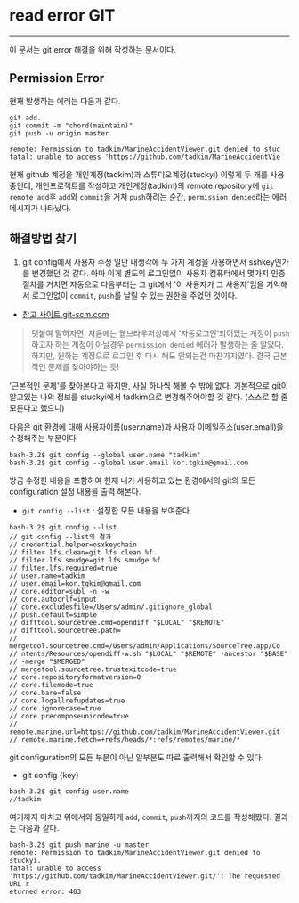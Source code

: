# read error GIT
---
이 문서는 git error 해결을 위해 작성하는 문서이다.

## Permission Error
현재 발생하는 에러는 다음과 같다.
```
git add.
git commit -m "chord(maintain)"
git push -u origin master

remote: Permission to tadkim/MarineAccidentViewer.git denied to stuc
fatal: unable to access 'https://github.com/tadkim/MarineAccidentVie
```
현재 github 계정을 개인계정(tadkim)과 스튜디오계정(stuckyi) 이렇게 두 개를 사용중인데, 개인프로젝트를 작성하고 개인계정(tadkim)의 remote repository에 `git remote add`후 `add`와 `commit`을 거쳐 `push`하려는 순간, `permission denied`라는 에러메시지가 나타났다.



## 해결방법 찾기
1. git config에서 사용자 수정
일단 내생각에 두 가지 계정을 사용하면서 sshkey인가를 변경했던 것 같다. 아마 이게 별도의 로그인없이 사용자 컴퓨터에서 몇가지 인증절차를 거치면 자동으로 다음부터는 그 git에서 '이 사용자가 그 사용자'임을 기억해서 로그인없이 `commit`, `push`를 날릴 수 있는 권한을 주었던 것이다.
- [참고 사이트 git-scm.com](https://git-scm.com/book/ko/v1/%EC%8B%9C%EC%9E%91%ED%95%98%EA%B8%B0-Git-%EC%B5%9C%EC%B4%88-%EC%84%A4%EC%A0%95)

> 덧붙여 말하자면, 처음에는 웹브라우저상에서 '자동로그인'되어있는 계정이 `push`하고자 하는 계정이 아닐경우 `permission denied` 에러가 발생하는 줄 알았다. 하지만, 원하는 계정으로 로그인 후 다시 해도 안되는건 마찬가지였다. 결국 근본적인 문제를 찾아야하는 듯!

'근본적인 문제'를 찾아본다고 하지만, 사실 하나씩 해볼 수 밖에 없다. 기본적으로 git이 알고있는 나의 정보를 stuckyi에서 tadkim으로 변경해주어야할 것 같다. (스스로 할 줄 모른다고 했으니) 

다음은 git 환경에 대해 사용자이름(user.name)과 사용자 이메일주소(user.email)을 수정해주는 부분이다.

```
bash-3.2$ git config --global user.name "tadkim"                
bash-3.2$ git config --global user.email kor.tgkim@gmail.com
```

방금 수정한 내용을 포함하여 현재 내가 사용하고 있는 환경에서의 git의  모든 configuration 설정 내용을 출력 해본다.
- `git config --list` : 설정한 모든 내용을 보여준다.
```
bash-3.2$ git config --list
// git config --list의 결과
// credential.helper=osxkeychain                                       
// filter.lfs.clean=git lfs clean %f                               
// filter.lfs.smudge=git lfs smudge %f                             
// filter.lfs.required=true                                            
// user.name=tadkim                                                
// user.email=kor.tgkim@gmail.com                                      
// core.editor=subl -n -w                                          
// core.autocrlf=input                                             
// core.excludesfile=/Users/admin/.gitignore_global                    
// push.default=simple                                                 
// difftool.sourcetree.cmd=opendiff "$LOCAL" "$REMOTE"             
// difftool.sourcetree.path=                                           
// mergetool.sourcetree.cmd=/Users/admin/Applications/SourceTree.app/Co
// ntents/Resources/opendiff-w.sh "$LOCAL" "$REMOTE" -ancestor "$BASE" 
// -merge "$MERGED"                                                    
// mergetool.sourcetree.trustexitcode=true                             
// core.repositoryformatversion=0                                      
// core.filemode=true                                                  
// core.bare=false                                                     
// core.logallrefupdates=true                                          
// core.ignorecase=true                                                
// core.precomposeunicode=true                                         
// remote.marine.url=https://github.com/tadkim/MarineAccidentViewer.git
// remote.marine.fetch=+refs/heads/*:refs/remotes/marine/*          
```

git configuration의 모든 부분이 아닌 일부분도 따로 출력해서 확인할 수 있다.
- git config {key}
```
bash-3.2$ git config user.name
//tadkim
```
여기까지 마치고 위에서와 동일하게 `add`, `commit`, `push`까지의 코드를 작성해봤다. 결과는 다음과 같다.
```
bash-3.2$ git push marine -u master                                                               
remote: Permission to tadkim/MarineAccidentViewer.git denied to stuckyi.                          
fatal: unable to access 'https://github.com/tadkim/MarineAccidentViewer.git/': The requested URL r
eturned error: 403 
```
